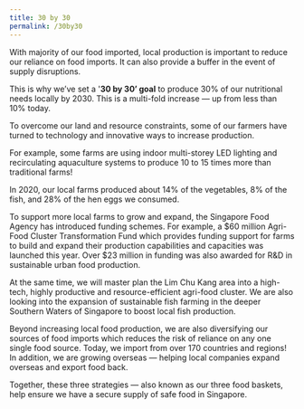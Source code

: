 ```yaml
---
title: 30 by 30
permalink: /30by30
---
```

With majority of our food imported, local production is important to reduce our reliance on food imports. It can also provide a buffer in the event of supply disruptions. 

This is why we’ve set a '**30 by 30’ goal** to produce 30% of our nutritional needs locally by 2030. This is a multi-fold increase — up from less than 10% today.

To overcome our land and resource constraints, some of our farmers have turned to technology and innovative ways to increase production. 

For example, some farms are using indoor multi-storey LED lighting and recirculating aquaculture systems to produce 10 to 15 times more than traditional farms! 

In 2020, our local farms produced about 14% of the vegetables, 8% of the fish, and 28% of the hen eggs we consumed.

To support more local farms to grow and expand, the Singapore Food Agency has introduced funding schemes. For example, a $60 million Agri-Food Cluster Transformation Fund which provides funding support for farms to build and expand their production capabilities and capacities was launched this year. Over $23 million in funding was also awarded for R&D in sustainable urban food production.  

At the same time, we will master plan the Lim Chu Kang area into a high-tech, highly productive and resource-efficient agri-food cluster. We are also looking into the expansion of sustainable fish farming in the deeper Southern Waters of Singapore to boost local fish production.   

Beyond increasing local food production, we are also diversifying our sources of food imports which reduces the risk of reliance on any one single food source. Today, we import from over 170 countries and regions! In addition, we are growing overseas —  helping local companies expand overseas and export food back. 

Together, these three strategies — also known as our three food baskets, help ensure we have a secure supply of safe food in Singapore.